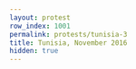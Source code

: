 ```yaml
---
layout: protest
row_index: 1001
permalink: protests/tunisia-3
title: Tunisia, November 2016
hidden: true
---
```

